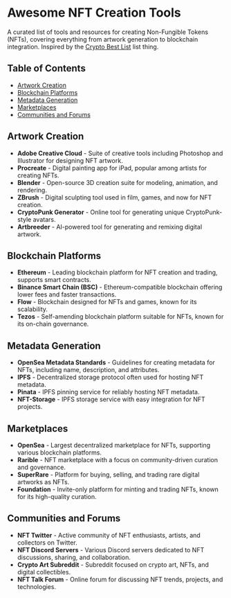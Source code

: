 # Awesome NFT Creation Tools

A curated list of tools and resources for creating Non-Fungible Tokens (NFTs), covering everything from artwork generation to blockchain integration.
Inspired by the [Crypto Best List](https://cryptobestlist.com/category/nft-creation-tools/) list thing.

## Table of Contents

- [Artwork Creation](#artwork-creation)
- [Blockchain Platforms](#blockchain-platforms)
- [Metadata Generation](#metadata-generation)
- [Marketplaces](#marketplaces)
- [Communities and Forums](#communities-and-forums)

## Artwork Creation

- **Adobe Creative Cloud** - Suite of creative tools including Photoshop and Illustrator for designing NFT artwork.
- **Procreate** - Digital painting app for iPad, popular among artists for creating NFTs.
- **Blender** - Open-source 3D creation suite for modeling, animation, and rendering.
- **ZBrush** - Digital sculpting tool used in film, games, and now for NFT creation.
- **CryptoPunk Generator** - Online tool for generating unique CryptoPunk-style avatars.
- **Artbreeder** - AI-powered tool for generating and remixing digital artwork.

## Blockchain Platforms

- **Ethereum** - Leading blockchain platform for NFT creation and trading, supports smart contracts.
- **Binance Smart Chain (BSC)** - Ethereum-compatible blockchain offering lower fees and faster transactions.
- **Flow** - Blockchain designed for NFTs and games, known for its scalability.
- **Tezos** - Self-amending blockchain platform suitable for NFTs, known for its on-chain governance.

## Metadata Generation

- **OpenSea Metadata Standards** - Guidelines for creating metadata for NFTs, including name, description, and attributes.
- **IPFS** - Decentralized storage protocol often used for hosting NFT metadata.
- **Pinata** - IPFS pinning service for reliably hosting NFT metadata.
- **NFT-Storage** - IPFS storage service with easy integration for NFT projects.

## Marketplaces

- **OpenSea** - Largest decentralized marketplace for NFTs, supporting various blockchain platforms.
- **Rarible** - NFT marketplace with a focus on community-driven curation and governance.
- **SuperRare** - Platform for buying, selling, and trading rare digital artworks as NFTs.
- **Foundation** - Invite-only platform for minting and trading NFTs, known for its high-quality curation.

## Communities and Forums

- **NFT Twitter** - Active community of NFT enthusiasts, artists, and collectors on Twitter.
- **NFT Discord Servers** - Various Discord servers dedicated to NFT discussions, sharing, and collaboration.
- **Crypto Art Subreddit** - Subreddit focused on crypto art, NFTs, and digital collectibles.
- **NFT Talk Forum** - Online forum for discussing NFT trends, projects, and technologies.

